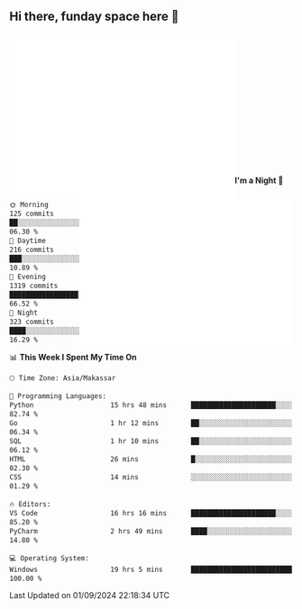 ## Hi there, funday space here 🚀

<img align="left" width="400" alt="🌞" src="https://raw.githubusercontent.com/fhasnur/fhasnur/master/general.svg?token=ATQS65TR7ETTG5RLJUDIDBLBN34HE">
<img align="right" width="380" alt="🌞" src="https://raw.githubusercontent.com/fhasnur/fhasnur/master/statistics.svg?token=ATQS65TR7ETTG5RLJUDIDBLBN34HE">

<br><br><br><br><br><br><br><br><br><br><br><br><br><br>

<!--START_SECTION:waka-->
**I'm a Night 🦉** 

```text
🌞 Morning                125 commits         ██░░░░░░░░░░░░░░░░░░░░░░░   06.30 % 
🌆 Daytime                216 commits         ███░░░░░░░░░░░░░░░░░░░░░░   10.89 % 
🌃 Evening                1319 commits        █████████████████░░░░░░░░   66.52 % 
🌙 Night                  323 commits         ████░░░░░░░░░░░░░░░░░░░░░   16.29 % 
```


📊 **This Week I Spent My Time On** 

```text
🕑︎ Time Zone: Asia/Makassar

💬 Programming Languages: 
Python                   15 hrs 48 mins      █████████████████████░░░░   82.74 % 
Go                       1 hr 12 mins        ██░░░░░░░░░░░░░░░░░░░░░░░   06.34 % 
SQL                      1 hr 10 mins        ██░░░░░░░░░░░░░░░░░░░░░░░   06.12 % 
HTML                     26 mins             █░░░░░░░░░░░░░░░░░░░░░░░░   02.30 % 
CSS                      14 mins             ░░░░░░░░░░░░░░░░░░░░░░░░░   01.29 % 

🔥 Editors: 
VS Code                  16 hrs 16 mins      █████████████████████░░░░   85.20 % 
PyCharm                  2 hrs 49 mins       ████░░░░░░░░░░░░░░░░░░░░░   14.80 % 

💻 Operating System: 
Windows                  19 hrs 5 mins       █████████████████████████   100.00 % 
```


 Last Updated on 01/09/2024 22:18:34 UTC
<!--END_SECTION:waka-->
